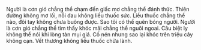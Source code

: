 Người là cơn gió chẳng thể chạm đến giấc mơ chẳng thể đánh thức. 
Thiên đường không mơ lối, nỗi đau không liều thuốc sức. 
Liều thuốc chẳng thể nào, đôi tay không chưa buông được. 
Sao tôi có thể quên bóng người. 
Người là cơn gió chẳng thể tìm thấy khóc mãi chẳng thể nguôi ngoai. 
Câu biệt ly không thể nói khi lòng tàn mụi giá. 
Cố nén nhưng sao lại khóc trên triệu cây không cạn. 
Vết thương không liều thuốc chữa lành.